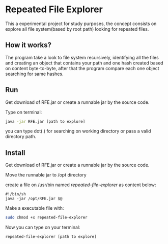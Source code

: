 # Repeated File Explorer

This a experimental project for study purposes, the concept consists on explore all file system(based by root path) looking for repeated files.

## How it works?

The program take a look to file system recursively, identifying all the files and creating an object that contains your path and one hash created based on content byte-to-byte, after that the program compare each one object searching for same hashes.

## Run

Get download of RFE.jar or create a runnable jar by the source code.

Type on terminal:

```bash
java -jar RFE.jar [path to explore]
```
you can type dot(.) for searching on working directory or pass a valid directory path.

## Install

Get download of RFE.jar or create a runnable jar by the source code.

Move the runnable jar to /opt directory

create a file on /usr/bin named *repeated-file-explorer* as content below:

```script
#!/bin/sh
java -jar /opt/RFE.jar $@
```
Make a executable file with:

```bash
sudo chmod +x repeated-file-explorer
```

Now you can type on your terminal:

```bash
repeated-file-explorer [path to explore]
```
